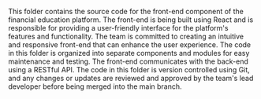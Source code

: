 This folder contains the source code for the front-end component of the financial education platform. The front-end is being built using React and is responsible for providing a user-friendly interface for the platform's features and functionality. The team is committed to creating an intuitive and responsive front-end that can enhance the user experience. The code in this folder is organized into separate components and modules for easy maintenance and testing. The front-end communicates with the back-end using a RESTful API. The code in this folder is version controlled using Git, and any changes or updates are reviewed and approved by the team's lead developer before being merged into the main branch.
